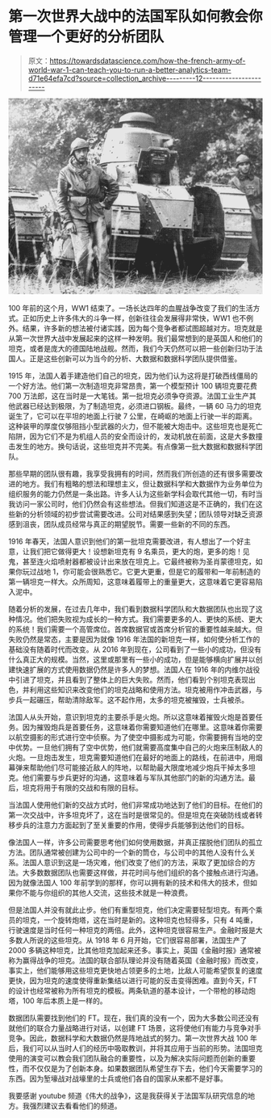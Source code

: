 # 第一次世界大战中的法国军队如何教会你管理一个更好的分析团队

> 原文：<https://towardsdatascience.com/how-the-french-army-of-world-war-1-can-teach-you-to-run-a-better-analytics-team-d71e64efa7cd?source=collection_archive---------12----------------------->

![](img/73eab9b76fc033525dd863aabda19614.png)

100 年前的这个月，WW1 结束了。一场长达四年的血腥战争改变了我们的生活方式。正如历史上许多伟大的斗争一样，创新往往会发展得非常快，WW1 也不例外。结果，许多新的想法被付诸实践，因为每个竞争者都试图超越对方。坦克就是从第一次世界大战中发展起来的这样一种发明。我们最常想到的是英国人和他们的坦克，或者是庞大的德国陆地战舰。然而，我们今天仍然可以把一些创新归功于法国人。正是这些创新可以为当今的分析、大数据和数据科学团队提供借鉴。

1915 年，法国人着手建造他们自己的坦克，因为他们认为这将是打破西线僵局的一个好方法。他们第一次制造坦克非常昂贵，第一个模型预计 100 辆坦克要花费 700 万法郎，这在当时是一大笔钱。第一批坦克必须争夺资源。法国工业生产其他武器已经达到极限，为了制造坦克，必须进口钢板。最终，一辆 60 马力的坦克诞生了，它可以在平坦的地面上行驶 7 公里，在崎岖的地面上行驶一半的距离。这种装甲的厚度仅够阻挡小型武器的火力，但不能被大炮击中。这些坦克也是死亡陷阱，因为它们不是为机组人员的安全而设计的，发动机放在前面，这是大多数撞击发生的地方。换句话说，这些坦克并不完美。有点像第一批大数据和数据科学团队。

那些早期的团队很有趣，我享受我拥有的时间，然而我们所创造的还有很多需要改进的地方。我们有粗略的想法和理想主义，但让数据科学和大数据作为业务单位为组织服务的能力仍然是一条出路。许多人认为这些新学科会取代其他一切，有时当我访问一家公司时，他们仍然会有这些想法。但我们知道这是不正确的，我们在这些新的分析领域的初步尝试需要改进。公司对结果感到失望；团队领导对缺乏资源感到沮丧，团队成员经常与真正的期望脱节。需要一些新的不同的东西。

1916 年春天，法国人意识到他们的第一批坦克需要改进，有人想出了一个好主意，让我们把它做得更大！设想新坦克有 9 名乘员，更大的炮，更多的炮！见鬼，甚至连火焰喷射器都被设计出来放在坦克上。它最终被称为圣肖蒙德坦克，如果你玩过战地 1，你可能会很熟悉它。它更大更重，但是它的履带和一年前制造的第一辆坦克一样大。众所周知，这意味着履带上的重量更大，这意味着它更容易陷入泥中。

随着分析的发展，在过去几年中，我们看到数据科学团队和大数据团队也出现了这种情况。他们把失败视为成长的一种方式。我们需要更多的人、更快的系统、更大的系统！我们需要一个高管席位。首席数据官或首席分析官的重要性越来越大。但失败仍然是常态，主要是因为就像 1916 年法国的新坦克一样，如何使分析工作的基础没有随着时代而改变。从 2016 年到现在，公司看到了一些小的成功，但没有什么真正大的规模。当然，这里或那里有一些小的成功，但是能够横向扩展并以创建快速扩展的方式使用数据仍然是许多人的梦想。法国人在 1916 年的内维尔战役中引进了坦克，并且看到了整体上的巨大失败。然而，他们看到个别坦克表现出色，并利用这些知识来改变他们的坦克战略和使用方法。坦克被用作冲击武器，与步兵一起碾压，帮助清除敌军。这不起作用，太多的坦克被摧毁，士兵被杀。

法国人从头开始，意识到坦克的主要杀手是火炮。所以这意味着摧毁火炮是首要任务。因为摧毁炮兵是首要任务，这意味着你需要知道他们在哪里。这意味着你需要以航空摄影的形式进行空中侦察。为了使空中摄影成为可能，你需要拥有当地的空中优势。一旦他们拥有了空中优势，他们就需要高度集中自己的火炮来压制敌人的火炮。一旦炮击发生，坦克需要知道他们在最好的地面上的路线，在前进中，用烟幕弹来帮助他们尽可能接近敌人的阵地，以帮助最大限度地减少炮兵干掉太多坦克。他们需要与步兵更好的沟通，这意味着与军队其他部门的新的沟通方法。最后，坦克将用于有限的交战和有限的目标。

当法国人使用他们新的交战方式时，他们非常成功地达到了他们的目标。在他们的第一次交战中，许多坦克坏了，这在当时是很常见的。但是坦克在突破防线或者转移步兵的注意力方面起到了至关重要的作用，使得步兵能够到达他们的目标。

像法国人一样，许多公司需要思考他们如何使用数据，并真正摆脱他们团队的孤立方法。团队通常被创建为公司中的一个新的筒仓，与公司中的其他人没有什么关系。法国人意识到这是一场灾难，他们改变了他们的方法，采取了更加综合的方法。大多数数据团队也需要这样做，并花时间与他们组织的各个接触点进行沟通。因为就像法国人 100 年前学到的那样，你可以拥有新的技术和伟大的技术，但如果你不能与你组织的其他人交流，这些技术就是一种浪费。

但是法国人并没有就此止步。他们有重型坦克，他们决定需要轻型坦克。有两个乘员的坦克，一个旋转炮塔，这在当时是新的。这种坦克也轻得多，只有 4 吨重，行驶速度是当时任何一种坦克的两倍。此外，这种坦克很容易生产。金融时报是大多数人所说的这些坦克。从 1918 年 6 月开始，它们很容易部署，法国生产了 2000 多辆这种坦克，比其他坦克加起来还多。事实上，英国《金融时报》通常被称为赢得战争的坦克。法国的联合部队理论并没有随着英国《金融时报》而改变，事实上，他们能够用这些坦克更快地占领更多的土地，比敌人可能希望恢复的速度更快，因为坦克的速度使得重新集结以进行可能的反击变得困难。直到今天，FT 的设计也经常被称为所有坦克的模板。两条轨道的基本设计，一个带枪的移动炮塔，100 年后本质上是一样的。

数据团队需要找到他们的 FT。现在，我们真的没有一个，因为大多数公司还没有就他们的联合力量战略进行对话，以创建 FT 场景，这将使他们有能力与竞争对手竞争。因此，数据科学和大数据仍然是阵地战式的努力。第一次世界大战 100 年后，我们可以从当时人们的经历中吸取教训，并将其应用于当前的形势。法国坦克使用的演变可以教会我们团队融合的重要性，以及为解决实际问题而创新的重要性，而不仅仅是为了创新本身。如果数据团队希望生存下去，他们今天需要学习的东西。因为堑壕战对战壕里的士兵或他们各自的国家从来都不是好事。

我要感谢 youtube 频道《伟大的战争》，这是我获得关于法国军队研究信息的地方。我强烈建议去看看他们的频道。